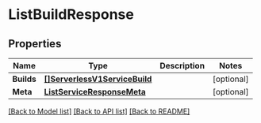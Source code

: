# ListBuildResponse

## Properties

Name | Type | Description | Notes
------------ | ------------- | ------------- | -------------
**Builds** | [**[]ServerlessV1ServiceBuild**](ServerlessV1ServiceBuild.md) |  |[optional] 
**Meta** | [**ListServiceResponseMeta**](ListServiceResponseMeta.md) |  |[optional] 

[[Back to Model list]](../README.md#documentation-for-models) [[Back to API list]](../README.md#documentation-for-api-endpoints) [[Back to README]](../README.md)


